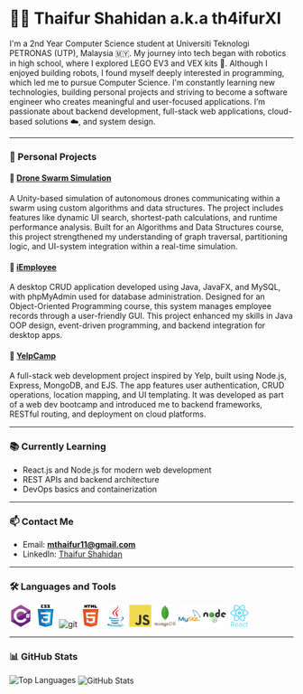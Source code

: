 <h1>👨‍💻 Thaifur Shahidan a.k.a th4ifurXI</h1>

I'm a 2nd Year Computer Science student at Universiti Teknologi PETRONAS (UTP), Malaysia 🇲🇾. My journey into tech began with robotics in high school, where I explored LEGO EV3 and VEX kits 🤖. Although I enjoyed building robots, I found myself deeply interested in programming, which led me to pursue Computer Science. I'm constantly learning new technologies, building personal projects and striving to become a software engineer who creates meaningful and user-focused applications. I’m passionate about backend development, full-stack web applications, cloud-based solutions ☁️,
and system design.

---

### 🚀 Personal Projects

#### 🔹 [Drone Swarm Simulation](https://github.com/th4ifurXI/DroneSwarm)  
A Unity-based simulation of autonomous drones communicating within a swarm using custom algorithms and data structures. The project includes features like dynamic UI search, shortest-path calculations, and runtime performance analysis. Built for an Algorithms and Data Structures course, this project strengthened my understanding of graph traversal, partitioning logic, and UI-system integration within a real-time simulation.

#### 🔹 [iEmployee](https://github.com/th4ifurXI/iEmployee)  
A desktop CRUD application developed using Java, JavaFX, and MySQL, with phpMyAdmin used for database administration. Designed for an Object-Oriented Programming course, this system manages employee records through a user-friendly GUI. This project enhanced my skills in Java OOP design, event-driven programming, and backend integration for desktop apps.

#### 🔹 [YelpCamp](https://github.com/th4ifurXI/YelpCampDeploy)  
A full-stack web development project inspired by Yelp, built using Node.js, Express, MongoDB, and EJS. The app features user authentication, CRUD operations, location mapping, and UI templating. It was developed as part of a web dev bootcamp and introduced me to backend frameworks, RESTful routing, and deployment on cloud platforms.

---

### 📚 Currently Learning
- React.js and Node.js for modern web development  
- REST APIs and backend architecture  
- DevOps basics and containerization

---

### 📫 Contact Me
- Email: **mthaifur11@gmail.com**
- LinkedIn: [Thaifur Shahidan](https://linkedin.com/in/thaifur-shahidan-93a975330)

---

### 🛠️ Languages and Tools
<p align="left">
  <img src="https://raw.githubusercontent.com/devicons/devicon/master/icons/csharp/csharp-original.svg" alt="csharp" width="40" height="40"/>
  <img src="https://raw.githubusercontent.com/devicons/devicon/master/icons/css3/css3-original-wordmark.svg" alt="css3" width="40" height="40"/>
  <img src="https://www.vectorlogo.zone/logos/git-scm/git-scm-icon.svg" alt="git" width="40" height="40"/>
  <img src="https://raw.githubusercontent.com/devicons/devicon/master/icons/html5/html5-original-wordmark.svg" alt="html5" width="40" height="40"/>
  <img src="https://raw.githubusercontent.com/devicons/devicon/master/icons/java/java-original.svg" alt="java" width="40" height="40"/>
  <img src="https://raw.githubusercontent.com/devicons/devicon/master/icons/javascript/javascript-original.svg" alt="javascript" width="40" height="40"/>
  <img src="https://raw.githubusercontent.com/devicons/devicon/master/icons/mongodb/mongodb-original-wordmark.svg" alt="mongodb" width="40" height="40"/>
  <img src="https://raw.githubusercontent.com/devicons/devicon/master/icons/mysql/mysql-original-wordmark.svg" alt="mysql" width="40" height="40"/>
  <img src="https://raw.githubusercontent.com/devicons/devicon/master/icons/nodejs/nodejs-original-wordmark.svg" alt="nodejs" width="40" height="40"/>
  <img src="https://raw.githubusercontent.com/devicons/devicon/master/icons/react/react-original-wordmark.svg" alt="react" width="40" height="40"/>

</p>

---

### 📊 GitHub Stats

<p>
  <img align="left" src="https://github-readme-stats.vercel.app/api/top-langs?username=th4ifurxi&show_icons=true&locale=en&layout=compact" alt="Top Languages" />
</p>

<p>&nbsp;<img align="center" src="https://github-readme-stats.vercel.app/api?username=th4ifurxi&show_icons=true&locale=en" alt="GitHub Stats" /></p>
